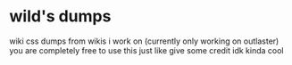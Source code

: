 # wild's dumps
wiki css dumps from wikis i work on (currently only working on outlaster)
you are completely free to use this just like give some credit idk kinda cool
